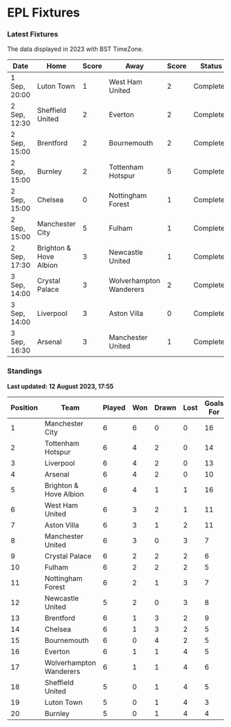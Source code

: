 # EPL Fixtures

### Latest Fixtures

The data displayed in 2023 with BST TimeZone.

<!-- START_TABLE -->
| Date | Home | Score | Away | Score | Status |
|-------------|--------|--------------|--------|--------------|--------|
| 1 Sep, 20:00 | Luton Town | 1 | West Ham United | 2 | Completed |
| 2 Sep, 12:30 | Sheffield United | 2 | Everton | 2 | Completed |
| 2 Sep, 15:00 | Brentford | 2 | Bournemouth | 2 | Completed |
| 2 Sep, 15:00 | Burnley | 2 | Tottenham Hotspur | 5 | Completed |
| 2 Sep, 15:00 | Chelsea | 0 | Nottingham Forest | 1 | Completed |
| 2 Sep, 15:00 | Manchester City | 5 | Fulham | 1 | Completed |
| 2 Sep, 17:30 | Brighton & Hove Albion | 3 | Newcastle United | 1 | Completed |
| 3 Sep, 14:00 | Crystal Palace | 3 | Wolverhampton Wanderers | 2 | Completed |
| 3 Sep, 14:00 | Liverpool | 3 | Aston Villa | 0 | Completed |
| 3 Sep, 16:30 | Arsenal | 3 | Manchester United | 1 | Completed |
<!-- END_TABLE -->

### Standings

**Last updated: 12 August 2023, 17:55**

<!-- START_STANDINGS -->
| Position | Team | Played | Won | Drawn | Lost | Goals For | Goals Against | Goal Difference | Points |
|----------|------|--------|-----|-------|------|-----------|---------------|-----------------|--------|
| 1 | Manchester City | 6 | 6 | 0 | 0 | 16 | 3 | 13 | 18 |
| 2 | Tottenham Hotspur | 6 | 4 | 2 | 0 | 14 | 6 | 8 | 14 |
| 3 | Liverpool | 6 | 4 | 2 | 0 | 13 | 5 | 8 | 14 |
| 4 | Arsenal | 6 | 4 | 2 | 0 | 10 | 5 | 5 | 14 |
| 5 | Brighton & Hove Albion | 6 | 4 | 1 | 1 | 16 | 8 | 8 | 13 |
| 6 | West Ham United | 6 | 3 | 2 | 1 | 11 | 8 | 3 | 11 |
| 7 | Aston Villa | 6 | 3 | 1 | 2 | 11 | 10 | 1 | 10 |
| 8 | Manchester United | 6 | 3 | 0 | 3 | 7 | 10 | -3 | 9 |
| 9 | Crystal Palace | 6 | 2 | 2 | 2 | 6 | 7 | -1 | 8 |
| 10 | Fulham | 6 | 2 | 2 | 2 | 5 | 10 | -5 | 8 |
| 11 | Nottingham Forest | 6 | 2 | 1 | 3 | 7 | 9 | -2 | 7 |
| 12 | Newcastle United | 5 | 2 | 0 | 3 | 8 | 7 | 1 | 6 |
| 13 | Brentford | 6 | 1 | 3 | 2 | 9 | 9 | 0 | 6 |
| 14 | Chelsea | 6 | 1 | 3 | 2 | 5 | 5 | 0 | 6 |
| 15 | Bournemouth | 6 | 0 | 4 | 2 | 5 | 9 | -4 | 4 |
| 16 | Everton | 6 | 1 | 1 | 4 | 5 | 10 | -5 | 4 |
| 17 | Wolverhampton Wanderers | 6 | 1 | 1 | 4 | 6 | 12 | -6 | 4 |
| 18 | Sheffield United | 5 | 0 | 1 | 4 | 5 | 9 | -4 | 1 |
| 19 | Luton Town | 5 | 0 | 1 | 4 | 3 | 11 | -8 | 1 |
| 20 | Burnley | 5 | 0 | 1 | 4 | 4 | 13 | -9 | 1 |
<!-- END_STANDINGS -->
